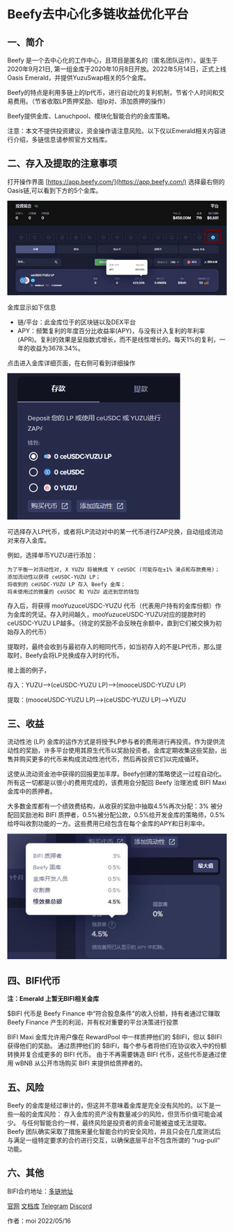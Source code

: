 # Beefy去中心化多链收益优化平台

## 一、简介

Beefy 是一个去中心化的工作中心，且项目是匿名的（匿名团队运作）。诞生于2020年9月21日, 第一组金库于2020年10月8日开放。2022年5月14日，正式上线Oasis Emerald，并提供YuzuSwap相关的5个金库。

Beefy的特点是利用多链上的lp代币，进行自动化的复利机制，节省个人时间和交易费用。（节省收取LP质押奖励、组lp对、添加质押的操作）

Beefy提供金库、Lanuchpool、模块化智能合约的金库策略。


注意：本文不提供投资建议，资金操作请注意风险。以下仅以Emerald相关内容进行介绍，多链信息请参照官方文档库。

## 二、存入及提取的注意事项

打开操作界面 [https://app.beefy.com/](https://app.beefy.com/) 选择最右侧的 Oasis链,可以看到下方的5个金库。

![](beefy_1.jpg)

金库显示如下信息

- 链/平台：此金库位于的区块链以及DEX平台
- APY：频繁复利的年度百分比收益率(APY)，与没有计入复利的年利率(APR)。复利的效果是呈指数式增长，而不是线性增长的。每天1%的复利，一年的收益为3678.34%。

点击进入金库详细页面，在右侧可看到详细操作

![](beefy_2.jpg)

可选择存入LP代币，或者将LP流动对中的某一代币进行ZAP兑换，自动组成流动对来存入金库。

例如，选择单币YUZU进行添加：

```
为了平衡一对流动性对, X YUZU 将被换成 Y ceUSDC (可能存在±1% 滑点和存款费用)；
添加流动性以获得 ceUSDC-YUZU LP；
将收到的 ceUSDC-YUZU LP 存入 Beefy 金库；
将未使用过的微量的 ceUSDC 和 YUZU 返还到您的钱包
```
存入后，将获得 mooYuzuceUSDC-YUZU 代币（代表用户持有的金库份额）作为金库的凭证。存入时间越久，mooYuzuceUSDC-YUZU对应的提款时的ceUSDC-YUZU LP越多。（待定的奖励不会反映在余额中，直到它们被交换为初始存入的代币）

提取时，最终会收到与最初存入的相同代币，如当初存入的不是LP代币，那么提取时，Beefy会将LP兑换成存入时的代币。

接上面的例子，

存入：YUZU-->(ceUSDC-YUZU LP)-->(mooceUSDC-YUZU LP)

提取：(mooceUSDC-YUZU LP)-->(ceUSDC-YUZU LP)-->YUZU

## 三、收益

流动性池 (LP) 金库的运作方式是将授予LP参与者的费用进行再投资。作为提供流动性的奖励，许多平台使用其原生代币以奖励投资者。金库定期收集这些奖励，出售并购买更多的代币来构成流动性池代币，然后再投资它们以完成循环。

这使从流动资金池中获得的回报更加丰厚。Beefy创建的策略使这一过程自动化。所有这一切都是以很小的费用完成的，该费用会分配回 Beefy 治理池或 BIFI Maxi 金库中的质押者。 

大多数金库都有一个绩效费结构，从收获的奖励中抽取4.5%再次分配：3% 被分配回奖励池和 BIFI 质押者，0.5%被分配公款，0.5%给开发金库的策略师，0.5%给呼叫收割功能的一方。这些费用已经包含在每个金库的APY和日利率中。

![](beefy_3.jpg)

## 四、BIFI代币

**注：Emerald 上暂无BIFI相关金库**

$BIFI 代币是 Beefy Finance 中“符合股息条件”的收入份额，持有者通过它赚取 Beefy Finance 产生的利润，并有权对重要的平台决策进行投票

BIFI Maxi 金库允许用户像在 RewardPool 中一样质押他们的 $BIFI，但以 $BIFI 获得他们的奖励。 通过质押他们的 $BIFI，每个参与者将他们在协议收入中的份额转换并复合成更多的 BIFI 代币。 由于不再需要铸造 BIFI 代币，这些代币是通过使用 wBNB 从公开市场购买 BIFI 来提供给质押者的。

## 五、风险

Beefy 的金库是经过审计的，但这并不意味着金库是完全没有风险的。以下是一些一般的金库风险：
存入金库的资产没有数量减少的风险，但货币价值可能会减少。
与任何智能合约一样，最终风险是投资者的资金可能被盗或无法提取。Beefy 团队确实采取了措施来量化智能合约的安全风险，并且只会在几度测试后与满足一组特定要求的合约进行交互，以确保底层平台不包含所谓的 “rug-pull” 功能。

## 六、其他

BIFI合约地址：[多链地址](https://docs.beefy.finance/v/cn/ecosystem/bifi-token/contract-addresses)

[官网](https://app.beefy.com/)
[文档库](https://docs.beefy.finance/)
[Telegram](https://t.me/beefyfinance)
[Discord](https://discord.com/invite/yq8wfHd)

作者：moi 2022/05/16
